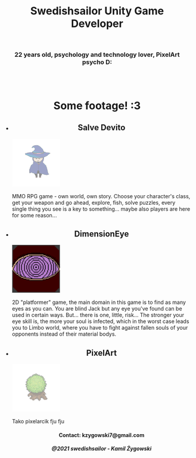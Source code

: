 <html>
  <script>
   function openPage(url) {
      var win = window.open(url, '_blank');
      win.focus();
    }
    </script>
  <head>
     <link href="style.css" rel="stylesheet" type="text/css">  
  </head>
    <body class="content">
      <header class="container">
    <h1> Swedishsailor Unity Game Developer</h1>
      </header>
      <h3 align="center"> 22 years old, psychology and technology lover, PixelArt psycho D:</h3>
        <br/>
      <br/>
      <h1 align="center">Some footage! :3 </h1>
      <ul>
           <li onclick="openPage('SalveDevito.html')">
   <h2 align="center"> Salve Devito </h2>
        <img height="128" width="128" src="img/sorcerer.png" /><p> MMO RPG game - own world, own story. Choose your character's class, get your weapon and go ahead, explore, fish, solve puzzles, every single thing you see is a key to something... maybe also players are here for some reason...</p>
      </li>
        <li onclick="openPage('DimensionEye.html')">
      <h2 align="center"> DimensionEye </h2>
            <img height="128" width="128" src="img/logode.png" /> <p> 2D "platformer" game, the main domain in this game is to find as many eyes as you can. You are blind Jack but any eye you've found can be used in certain ways. But... there is one, little, risk... The stronger your eye skill is, the more your soul is infected, which in the worst case leads you to Limbo world, where you have to fight against fallen souls of your opponents instead of their material bodys.</p>
        </li>
        <li onclick="openPage('pixelart.html')">
        <h2 align="center"> PixelArt </h2>
          <img height="128" width="128" src="img/DRZEWKO.png" /><p> Tako pixelarcik fju fju </p>
        </li>
        <h4 align="center">Contact: kzygowski7@gmail.com</h4>
       <h5 align="center">@2021 swedishsailor - Kamil Żygowski</h5>
 

